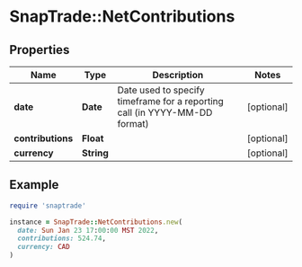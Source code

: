 # SnapTrade::NetContributions

## Properties

| Name | Type | Description | Notes |
| ---- | ---- | ----------- | ----- |
| **date** | **Date** | Date used to specify timeframe for a reporting call (in YYYY-MM-DD format) | [optional] |
| **contributions** | **Float** |  | [optional] |
| **currency** | **String** |  | [optional] |

## Example

```ruby
require 'snaptrade'

instance = SnapTrade::NetContributions.new(
  date: Sun Jan 23 17:00:00 MST 2022,
  contributions: 524.74,
  currency: CAD
)
```

